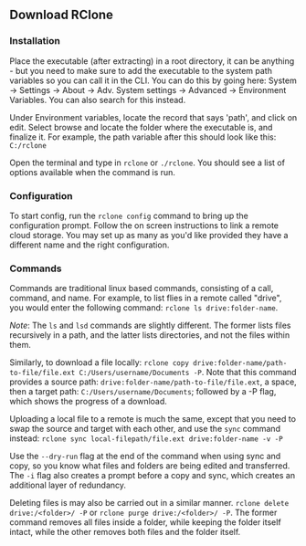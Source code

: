 ## Download RClone

### Installation

Place the executable (after extracting) in a root directory, it can be anything - but you need to make sure to add the executable to the system path variables so you can call it in the CLI.
You can do this by going here: System -> Settings -> About -> Adv. System settings -> Advanced -> Environment Variables. You can also search for this instead.

Under Environment variables, locate the record that says 'path', and click on edit. Select browse and locate the folder where the executable is, and finalize it. For example, the path variable after this should look like this: ```C:/rclone```

Open the terminal and type in ```rclone``` or ```./rclone```. You should see a list of options available when the command is run.

### Configuration

To start config, run the ```rclone config``` command to bring up the configuration prompt. Follow the on screen instructions to link a remote cloud storage. You may set up as many as you'd like provided they have a different name and the right configuration.

### Commands

Commands are traditional linux based commands, consisting of a call, command, and name.
For example, to list flies in a remote called "drive", you would enter the following command: ```rclone ls drive:folder-name```.

*Note*: The ```ls``` and ```lsd``` commands are slightly different. The former lists files recursively in a path, and the latter lists directories, and not the files within them.

Similarly, to download a file locally: ```rclone copy drive:folder-name/path-to-file/file.ext C:/Users/username/Documents -P```.
Note that this command provides a source path: ```drive:folder-name/path-to-file/file.ext```, a space, then a target path: ```C:/Users/username/Documents```; followed by a -P flag, which shows the progress of a download.

Uploading a local file to a remote is much the same, except that you need to swap the source and target with each other, and use the ```sync``` command instead: ```rclone sync local-filepath/file.ext drive:folder-name -v -P```

Use the ```--dry-run``` flag at the end of the command when using sync and copy, so you know what files and folders are being edited and transferred. The ```-i``` flag also creates a prompt before a copy and sync, which creates an additional layer of redundancy.

Deleting files is may also be carried out in a similar manner. ```rclone delete drive:/<folder>/ -P``` or ```rclone purge drive:/<folder>/ -P```. The former command removes all files inside a folder, while keeping the folder itself intact, while the other removes both files and the folder itself.
